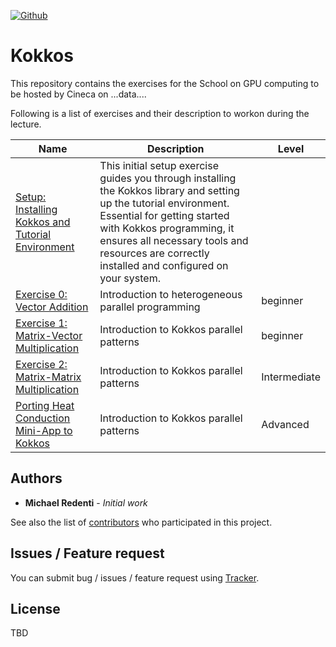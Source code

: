 [![Github](https://img.shields.io/badge/sources-github-green.svg)](https://github.com/mredenti/Kokkos/)

# Kokkos 

This repository contains the exercises for the School on GPU computing to be hosted by Cineca on ...data.... 

Following is a list of exercises and their description to workon during the lecture. 

| Name                                             | Description   | Level |
|--------------------------------------------------|---------------|-------|
| [Setup: Installing Kokkos and Tutorial Environment](./tutorials/installation/index.md) | This initial setup exercise guides you through installing the Kokkos library and setting up the tutorial environment. Essential for getting started with Kokkos programming, it ensures all necessary tools and resources are correctly installed and configured on your system. | |
| [Exercise 0: Vector Addition](./tutorials/vectorAdd/index.md) | Introduction to heterogeneous parallel programming | beginner |
| [Exercise 1: Matrix-Vector Multiplication](./tutorials/MatMul/index.md)   | Introduction to Kokkos parallel patterns | beginner | 
| [Exercise 2: Matrix-Matrix Multiplication](./tutorials/MatMul/index.md)   | Introduction to Kokkos parallel patterns | Intermediate | 
| [Porting Heat Conduction Mini-App to Kokkos](./tutorials/MatMul/index.md)   | Introduction to Kokkos parallel patterns | Advanced | 

## Authors

* **Michael Redenti** - *Initial work* 

See also the list of [contributors](https://github.com/mredenti/Kokkos/graphs/contributors) who participated in this project.

## Issues / Feature request

You can submit bug / issues / feature request using [Tracker](https://github.com/mredenti/Kokkos/issues).

## License

TBD




